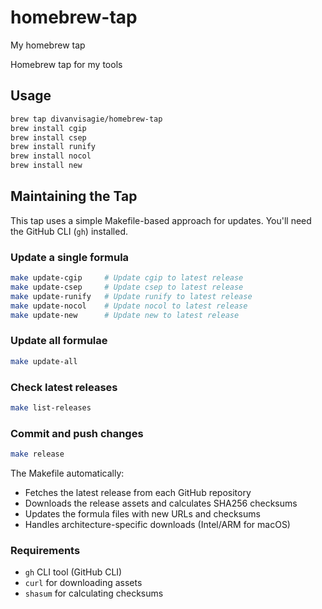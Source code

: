 # homebrew-tap
My homebrew tap

Homebrew tap for my tools

## Usage

```bash
brew tap divanvisagie/homebrew-tap
brew install cgip
brew install csep
brew install runify
brew install nocol
brew install new
```

## Maintaining the Tap

This tap uses a simple Makefile-based approach for updates. You'll need the GitHub CLI (`gh`) installed.

### Update a single formula

```bash
make update-cgip     # Update cgip to latest release
make update-csep     # Update csep to latest release
make update-runify   # Update runify to latest release
make update-nocol    # Update nocol to latest release
make update-new      # Update new to latest release
```

### Update all formulae

```bash
make update-all
```

### Check latest releases

```bash
make list-releases
```

### Commit and push changes

```bash
make release
```

The Makefile automatically:
- Fetches the latest release from each GitHub repository
- Downloads the release assets and calculates SHA256 checksums
- Updates the formula files with new URLs and checksums
- Handles architecture-specific downloads (Intel/ARM for macOS)

### Requirements

- `gh` CLI tool (GitHub CLI)
- `curl` for downloading assets
- `shasum` for calculating checksums
